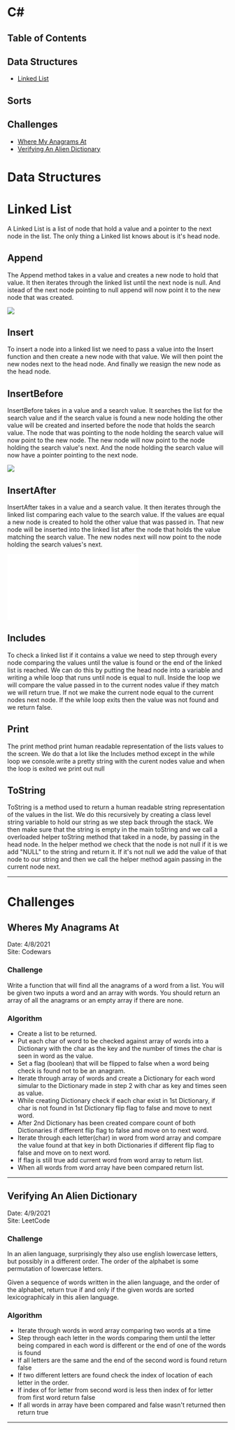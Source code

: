 # C#

## Table of Contents
## Data Structures
* [Linked List](#Linked-List)

## Sorts

## Challenges
* [Where My Anagrams At](#Where-My-Anagrams-At)
* [Verifying An Alien Dictionary](#Verifying-An-Alien-Dictionary)

# Data Structures
# Linked List
A Linked List is a list of node that hold a value and a pointer to the next node in the list. The only thing a Linked list knows about is it's head node.

## Append
The Append method takes in a value and creates a new node to hold that value. It then iterates through the linked list until the next node is null. And istead of the next node pointing to null append will now point it to the new node that was created.

![](whiteboards/append.png)

## Insert
To insert a node into a linked list we need to pass a value into the Insert function and then create a new node with that value. We will then point the new nodes next to the head node. And finally we reasign the new node as the head node.

## InsertBefore
InsertBefore takes in a value and a search value. It searches the list for the search value and if the search value is found a new node  holding the other value will be created and inserted before the node that holds the search value. The node that was pointing to the node holding the search value will now point to the new node. The new node will now point to the node holding the search value's next. And the node holding the search value will now have a pointer pointing to the next node.

![](whiteboards/insert_before.png)

## InsertAfter 
InsertAfter takes in a value and a search value. It then iterates through the linked list comparing each value to the search value. If the values are equal a new node is created to hold the other value that was passed in. That new node will be inserted into the linked list after the node that holds the value matching the search value. The new nodes next will now point to the node holding the search values's next.

![](whiteboards/insertafter.pdf)

## Includes
To check a linked list if it contains a value we need to step through every node comparing the values until the value is found or the end of the linked list is reached.
We can do this by putting the head node into a variable and writing a while loop that runs until node is equal to null. Inside the loop we will compare the value passed in to the current nodes value if they match we will return true. If not we make the current node equal to the current nodes next node.
If the while loop exits then the value was not found and we return false.

## Print
The print method print human readable representation of the lists values to the screen. We do that a lot like the Includes method except in the while loop we console.write a pretty string with the curent nodes value and when the loop is exited we print out null

## ToString
ToString is a method used to return a human readable string representation of the values in the list. We do this recursively by creating a class level string variable to hold our string as we step back through the stack. We then make sure that the string is empty in the main toString and we call a overloaded helper toString method that taked in a node, by passing in the head node. In the helper method we check that the node is not null if it is we add "NULL" to the string and return it. If it's not null we add the value of that node to our string and then we call the helper method again passing in the current node next.
_____________

# Challenges

## Wheres My Anagrams At
Date: 4/8/2021  
Site: Codewars  

### Challenge 
Write a function that will find all the anagrams of a word from a list. You will be given two inputs a word and an array with words. You should return an array of all the anagrams or an empty array if there are none.

### Algorithm
* Create a list to be returned.
* Put each char of word to be checked against array of words into a Dictionary with the char as the key and the number of times the char is seen in word as the value.
* Set a flag (boolean) that will be flipped to false when a word being check is found not to be an anagram.
* Iterate through array of words and create a Dictionary for each word simular to the Dictionary made in step 2 with char as key and times seen as value.
* While creating Dictionary check if each char exist in 1st Dictionary, if char is not found in 1st Dictionary flip flag to false and move to next word.
* After 2nd Dictionary has been created compare count of both Dictionaries if different flip flag to false and move on to next word.
* Iterate through each letter(char) in word from word array and compare the value found at that key in both Dictionaries if different flip flag to false and move on to next       word.
* If flag is still true add current word from word array to return list.
* When all words from word array have been compared return list.
__________
## Verifying An Alien Dictionary
Date: 4/9/2021  
Site: LeetCode

### Challenge
In an alien language, surprisingly they also use english lowercase letters, but possibly in a different order.
The order of the alphabet is some permutation of lowercase letters.

Given a sequence of words written in the alien language, and the order of the alphabet, return true if and only if
the given words are sorted lexicographicaly in this alien language.

### Algorithm
* Iterate through words in word array comparing two words at a time
* Step through each letter in the words comparing them until the letter being compared in each word is different or the end of one of the words is found
* If all letters are the same and the end of the second word is found return false
* If two different letters are found check the index of location of each letter in the order. 
* If index of for letter from second word is less then index of for letter from first word return false
* If all words in array have been compared and false wasn't returned then return true
______________
